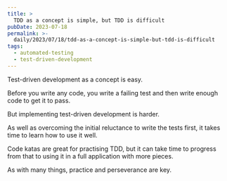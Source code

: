 ```yaml
---
title: >
  TDD as a concept is simple, but TDD is difficult
pubDate: 2023-07-18
permalink: >-
  daily/2023/07/18/tdd-as-a-concept-is-simple-but-tdd-is-difficult
tags:
  - automated-testing
  - test-driven-development
---
```


Test-driven development as a concept is easy.

Before you write any code, you write a failing test and then write enough code to get it to pass.

But implementing test-driven development is harder.

As well as overcoming the initial reluctance to write the tests first, it takes time to learn how to use it well.

Code katas are great for practising TDD, but it can take time to progress from that to using it in a full application with more pieces.

As with many things, practice and perseverance are key.
